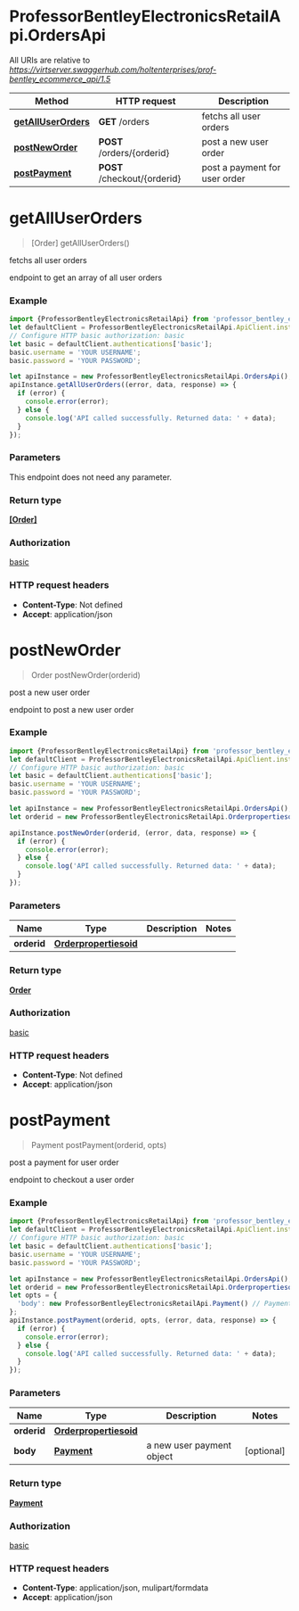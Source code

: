 # ProfessorBentleyElectronicsRetailApi.OrdersApi

All URIs are relative to *https://virtserver.swaggerhub.com/holtenterprises/prof-bentley_ecommerce_api/1.5*

Method | HTTP request | Description
------------- | ------------- | -------------
[**getAllUserOrders**](OrdersApi.md#getAllUserOrders) | **GET** /orders | fetchs all user orders
[**postNewOrder**](OrdersApi.md#postNewOrder) | **POST** /orders/{orderid} | post a new user order
[**postPayment**](OrdersApi.md#postPayment) | **POST** /checkout/{orderid} | post a payment for user order

<a name="getAllUserOrders"></a>
# **getAllUserOrders**
> [Order] getAllUserOrders()

fetchs all user orders

endpoint to get an array of all user orders

### Example
```javascript
import {ProfessorBentleyElectronicsRetailApi} from 'professor_bentley_electronics_retail_api';
let defaultClient = ProfessorBentleyElectronicsRetailApi.ApiClient.instance;
// Configure HTTP basic authorization: basic
let basic = defaultClient.authentications['basic'];
basic.username = 'YOUR USERNAME';
basic.password = 'YOUR PASSWORD';

let apiInstance = new ProfessorBentleyElectronicsRetailApi.OrdersApi();
apiInstance.getAllUserOrders((error, data, response) => {
  if (error) {
    console.error(error);
  } else {
    console.log('API called successfully. Returned data: ' + data);
  }
});
```

### Parameters
This endpoint does not need any parameter.

### Return type

[**[Order]**](Order.md)

### Authorization

[basic](../README.md#basic)

### HTTP request headers

 - **Content-Type**: Not defined
 - **Accept**: application/json

<a name="postNewOrder"></a>
# **postNewOrder**
> Order postNewOrder(orderid)

post a new user order

endpoint to post a new user order

### Example
```javascript
import {ProfessorBentleyElectronicsRetailApi} from 'professor_bentley_electronics_retail_api';
let defaultClient = ProfessorBentleyElectronicsRetailApi.ApiClient.instance;
// Configure HTTP basic authorization: basic
let basic = defaultClient.authentications['basic'];
basic.username = 'YOUR USERNAME';
basic.password = 'YOUR PASSWORD';

let apiInstance = new ProfessorBentleyElectronicsRetailApi.OrdersApi();
let orderid = new ProfessorBentleyElectronicsRetailApi.Orderpropertiesoid(); // Orderpropertiesoid | 

apiInstance.postNewOrder(orderid, (error, data, response) => {
  if (error) {
    console.error(error);
  } else {
    console.log('API called successfully. Returned data: ' + data);
  }
});
```

### Parameters

Name | Type | Description  | Notes
------------- | ------------- | ------------- | -------------
 **orderid** | [**Orderpropertiesoid**](.md)|  | 

### Return type

[**Order**](Order.md)

### Authorization

[basic](../README.md#basic)

### HTTP request headers

 - **Content-Type**: Not defined
 - **Accept**: application/json

<a name="postPayment"></a>
# **postPayment**
> Payment postPayment(orderid, opts)

post a payment for user order

endpoint to checkout a user order

### Example
```javascript
import {ProfessorBentleyElectronicsRetailApi} from 'professor_bentley_electronics_retail_api';
let defaultClient = ProfessorBentleyElectronicsRetailApi.ApiClient.instance;
// Configure HTTP basic authorization: basic
let basic = defaultClient.authentications['basic'];
basic.username = 'YOUR USERNAME';
basic.password = 'YOUR PASSWORD';

let apiInstance = new ProfessorBentleyElectronicsRetailApi.OrdersApi();
let orderid = new ProfessorBentleyElectronicsRetailApi.Orderpropertiesoid(); // Orderpropertiesoid | 
let opts = { 
  'body': new ProfessorBentleyElectronicsRetailApi.Payment() // Payment | a new user payment object
};
apiInstance.postPayment(orderid, opts, (error, data, response) => {
  if (error) {
    console.error(error);
  } else {
    console.log('API called successfully. Returned data: ' + data);
  }
});
```

### Parameters

Name | Type | Description  | Notes
------------- | ------------- | ------------- | -------------
 **orderid** | [**Orderpropertiesoid**](.md)|  | 
 **body** | [**Payment**](Payment.md)| a new user payment object | [optional] 

### Return type

[**Payment**](Payment.md)

### Authorization

[basic](../README.md#basic)

### HTTP request headers

 - **Content-Type**: application/json, mulipart/formdata
 - **Accept**: application/json

